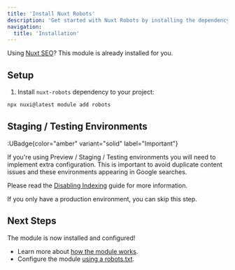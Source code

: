 ```yaml
---
title: 'Install Nuxt Robots'
description: 'Get started with Nuxt Robots by installing the dependency to your project.'
navigation:
  title: 'Installation'
---
```


Using [Nuxt SEO](/nuxt-seo/getting-started/installation)? This module is already installed for you.

## Setup

1. Install `nuxt-robots` dependency to your project:

```bash
npx nuxi@latest module add robots
```

## Staging / Testing Environments

:UBadge{color="amber" variant="solid" label="Important"}

If you're using Preview / Staging / Testing environments you will need to implement extra configuration.
This is important to avoid duplicate content issues and these environments appearing in Google searches.

Please read the [Disabling Indexing](/robots/guides/disable-indexing) guide for more information.

If you only have a production environment, you can skip this step.

## Next Steps

The module is now installed and configured!

- Learn more about [how the module works](/robots/getting-started/how-it-works).
- Configure the module [using a robots.txt](/robots/guides/robots-txt).
